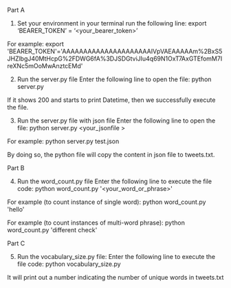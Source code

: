 Part A 

1. Set your environment in your terminal run the following line: 
export ‘BEARER_TOKEN’ = ‘<your_bearer_token>’

For example: 
export 'BEARER_TOKEN'='AAAAAAAAAAAAAAAAAAAAAIVpVAEAAAAAm%2BxS5JHZlbgJ40MtHcpG%2FDWG6fA%3DJSDGtviJIu4q69N1OxT7AxGTEfomM7IreXNc5mOoMwAnztcEMd'

2. Run the server.py file 
Enter the following line to open the file:
python server.py

If it shows 200 and starts to print Datetime, then we successfully execute the file.

3. Run the server.py file with json file
Enter the following line to open the file:
python server.py <your_jsonfile >

For example:
python server.py test.json

By doing so, the python file will copy the content in json file to tweets.txt.

Part B

4. Run the word_count.py file
Enter the following line to execute the file code:
python word_count.py '<your_word_or_phrase>'

For example (to count instance of single word):
python word_count.py 'hello' 

For example (to count instances of multi-word phrase):
python word_count.py 'different check'

Part C

5. Run the vocabulary_size.py file:
Enter the following line to execute the file code:
python vocabulary_size.py

It will print out a number indicating the number of unique words in tweets.txt
